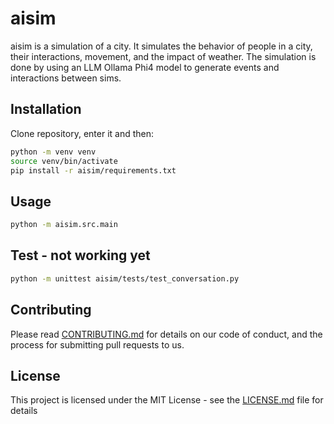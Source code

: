 # aisim

aisim is a simulation of a city. It simulates the behavior of people in a city, their interactions, movement, and the impact of weather. The simulation is done by using an LLM Ollama Phi4 model to generate events and interactions between sims.

## Installation
Clone repository, enter it and then:

```bash
python -m venv venv
source venv/bin/activate
pip install -r aisim/requirements.txt
```

## Usage

```bash
python -m aisim.src.main
```

## Test - not working yet

```bash
python -m unittest aisim/tests/test_conversation.py
```

## Contributing

Please read [CONTRIBUTING.md](CONTRIBUTING.md) for details on our code of conduct, and the process for submitting pull requests to us.

## License

This project is licensed under the MIT License - see the [LICENSE.md](LICENSE.md) file for details